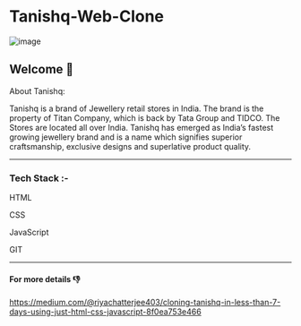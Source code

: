 <h1>Tanishq-Web-Clone</h1>

![image](https://user-images.githubusercontent.com/76393496/146675665-f4939b2b-bb86-4db7-9a62-f95361e25a7c.png)


<h2>Welcome 👋</h2>


About Tanishq:


Tanishq is a brand of Jewellery retail stores in India. The brand is the property of Titan Company, which is back by Tata Group and TIDCO. The Stores are located all over India. Tanishq has emerged as India’s fastest growing jewellery brand and is a name which signifies superior craftsmanship, exclusive designs and superlative product quality.

<hr>

<h3>Tech Stack :- </h3>

HTML

CSS

JavaScript

GIT


<hr>

<h4>For more details 👎</h4>


https://medium.com/@riyachatterjee403/cloning-tanishq-in-less-than-7-days-using-just-html-css-javascript-8f0ea753e466
